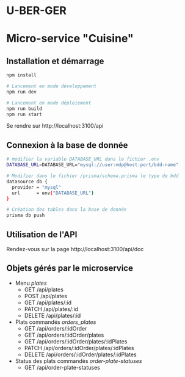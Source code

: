 # U-BER-GER
Micro-service "Cuisine"
=======================

## Installation et démarrage

```bash
npm install

# Lancement en mode développement
npm run dev

# Lancement en mode déploiement
npm run build
npm run start
```

Se rendre sur http://localhost:3100/api

## Connexion à la base de donnée

```bash
# modifier la variable DATABASE_URL dans le fichier .env
DATABASE_URL=DATABASE_URL="mysql://user:mdp@host:port/bdd-name"

# Modifier dans le fichier /prisma/schema.prisma le type de bdd
datasource db {
  provider = "mysql"
  url      = env("DATABASE_URL")
}

# Création des tables dans la base de donnée
prisma db push
```

## Utilisation de l'API

Rendez-vous sur la page http://localhost:3100/api/doc

## Objets gérés par le microservice

- Menu *plates*
  - GET /api/plates
  - POST /api/plates
  - GET /api/plates/:id
  - PATCH /api/plates/:id
  - DELETE /api/plates/:id
- Plats commandés *orders_plates*
  - GET /api/orders/:idOrder
  - GET /api/orders/:idOrder/plates
  - GET /api/orders/:idOrder/plates/:idPlates
  - PATCH /api/orders/:idOrder/plates/:idPlates
  - DELETE /api/orders/:idOrder/plates/:idPlates
- Status des plats commandés *order-plate-statuses*
  - GET /api/order-plate-statuses